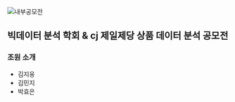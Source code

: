 ![내부공모전](https://github.com/kgw08003/BDA_contest_CJ_CheilJedang/assets/109195054/41eecd82-4e87-4ddc-8ff5-d03a7869ec60)
## 빅데이터 분석 학회 & cj 제일제당 상품 데이터 분석 공모전

### 조원 소개
- 김지웅
- 김민지
- 박효은
